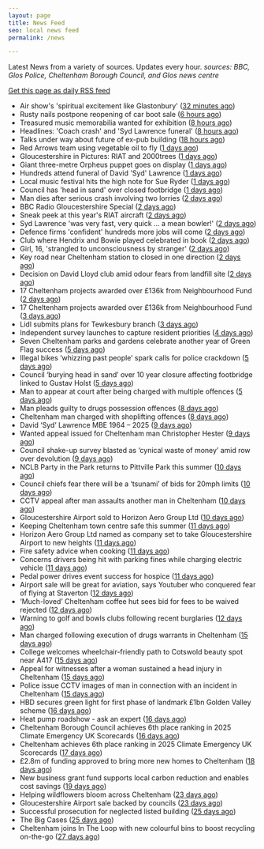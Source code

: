 ```yaml
---
layout: page
title: News Feed
seo: local news feed
permalink: /news

---
```


Latest News from a variety of sources. Updates every hour.
_sources: BBC, Glos Police, Cheltenham Borough Council, and Glos news centre_

[Get this page as daily RSS feed](/daily.rss)

<!-- news_marker starts -->
- Air show's 'spiritual excitement like Glastonbury' ([32 minutes ago](https://www.bbc.com/news/articles/cjrlxvgyp57o))
- Rusty nails postpone reopening of car boot sale ([6 hours ago](https://www.bbc.com/news/articles/cm207pe9xx9o))
- Treasured music memorabilia wanted for exhibition ([8 hours ago](https://www.bbc.com/news/articles/ce83kdkmrymo))
- Headlines: 'Coach crash' and 'Syd Lawrence funeral' ([8 hours ago](https://www.bbc.com/news/articles/crl0wl25188o))
- Talks under way about future of ex-pub building ([18 hours ago](https://www.bbc.com/news/articles/cm2zq6g8497o))
- Red Arrows team using vegetable oil to fly ([1 days ago](https://www.bbc.com/news/articles/czeyzdp60zjo))
- Gloucestershire in Pictures: RIAT and 2000trees ([1 days ago](https://www.bbc.com/news/articles/crmvp9rxg7yo))
- Giant three-metre Orpheus puppet goes on display ([1 days ago](https://www.bbc.com/news/articles/c8rp232x0zvo))
- Hundreds attend funeral of David 'Syd' Lawrence ([1 days ago](https://www.bbc.com/news/articles/cy8kmg21r93o))
- Local music festival hits the high note for Sue Ryder ([1 days ago](https://gloucesternewscentre.co.uk/local-music-festival-hits-the-high-note-for-sue-ryder/))
- Council has 'head in sand' over closed footbridge ([1 days ago](https://www.bbc.com/news/articles/cy5w26yzxr1o))
- Man dies after serious crash involving two lorries ([2 days ago](https://www.bbc.com/news/articles/crk65744rm4o))
- BBC Radio Gloucestershire Special ([2 days ago](https://www.bbc.co.uk/sounds/play/p0lqz0z2))
- Sneak peek at this year's RIAT aircraft ([2 days ago](https://www.bbc.com/news/videos/c625qw1rzlyo))
- Syd Lawrence 'was very fast, very quick ... a mean bowler!' ([2 days ago](https://www.bbc.com/news/articles/c628163nzm1o))
- Defence firms 'confident' hundreds more jobs will come ([2 days ago](https://www.bbc.com/news/articles/c86gnq3j2qno))
- Club where Hendrix and Bowie played celebrated in book ([2 days ago](https://www.bbc.com/news/articles/c62dryljn24o))
- Girl, 16, 'strangled to unconsciousness by stranger' ([2 days ago](https://www.bbc.com/news/articles/cx23jny8282o))
- Key road near Cheltenham station to closed in one direction ([2 days ago](https://gloucesternewscentre.co.uk/key-road-near-cheltenham-station-to-closed-in-one-direction/))
- Decision on David Lloyd club amid odour fears from landfill site ([2 days ago](https://gloucesternewscentre.co.uk/decision-on-david-lloyd-club-amid-odour-fears-from-landfill-site/))
- 17 Cheltenham projects awarded over £136k from Neighbourhood Fund ([2 days ago](https://gloucesternewscentre.co.uk/17-cheltenham-projects-awarded-over-136k-from-neighbourhood-fund/))
- 17 Cheltenham projects awarded over £136k from Neighbourhood Fund ([3 days ago](https://www.cheltenham.gov.uk/news/article/3036/17_cheltenham_projects_awarded_over_136k_from_neighbourhood_fund))
- Lidl submits plans for Tewkesbury branch ([3 days ago](https://www.bbc.com/news/articles/cy8k2lg7j9lo))
- Independent survey launches to capture resident priorities ([4 days ago](https://www.cheltenham.gov.uk/news/article/3035/independent_survey_launches_to_capture_resident_priorities))
- Seven Cheltenham parks and gardens celebrate another year of Green Flag success ([5 days ago](https://www.cheltenham.gov.uk/news/article/3034/seven_cheltenham_parks_and_gardens_celebrate_another_year_of_green_flag_success))
- Illegal bikes ‘whizzing past people’ spark calls for police crackdown ([5 days ago](https://gloucesternewscentre.co.uk/illegal-bikes-whizzing-past-people-spark-calls-for-police-crackdown/))
- Council ‘burying head in sand’ over 10 year closure affecting footbridge linked to Gustav Holst ([5 days ago](https://gloucesternewscentre.co.uk/council-burying-head-in-sand-over-10-year-closure-affecting-footbridge-linked-to-gustav-holst/))
- Man to appear at court after being charged with multiple offences ([5 days ago](https://gloucesternewscentre.co.uk/man-to-appear-at-court-after-being-charged-with-multiple-offences/))
- Man pleads guilty to drugs possession offences ([8 days ago](https://gloucesternewscentre.co.uk/man-pleads-guilty-to-drugs-possession-offences/))
- Cheltenham man charged with shoplifting offences ([8 days ago](https://gloucesternewscentre.co.uk/cheltenham-man-charged-with-shoplifting-offences/))
- David ‘Syd’ Lawrence MBE 1964 – 2025 ([9 days ago](https://www.bbc.co.uk/sounds/play/p0lpkk2r))
- Wanted appeal issued for Cheltenham man Christopher Hester ([9 days ago](https://gloucesternewscentre.co.uk/wanted-appeal-issued-for-cheltenham-man-christopher-hester/))
- Council shake-up survey blasted as ‘cynical waste of money’ amid row over devolution ([9 days ago](https://gloucesternewscentre.co.uk/council-shake-up-survey-blasted-as-cynical-waste-of-money-amid-row-over-devolution/))
- NCLB Party in the Park returns to Pittville Park this summer ([10 days ago](https://www.cheltenham.gov.uk/news/article/3033/nclb_party_in_the_park_returns_to_pittville_park_this_summer))
- Council chiefs fear there will be a ‘tsunami’ of bids for 20mph limits ([10 days ago](https://gloucesternewscentre.co.uk/council-chiefs-fear-there-will-be-a-tsunami-of-bids-for-20mph-limits/))
- CCTV appeal after man assaults another man in Cheltenham ([10 days ago](https://gloucesternewscentre.co.uk/cctv-appeal-after-man-assaults-another-man-in-cheltenham/))
- Gloucestershire Airport sold to Horizon Aero Group Ltd ([10 days ago](https://gloucesternewscentre.co.uk/gloucestershire-airport-sold-to-horizon-aero-group-ltd/))
- Keeping Cheltenham town centre safe this summer ([11 days ago](https://www.cheltenham.gov.uk/news/article/3032/keeping_cheltenham_town_centre_safe_this_summer))
- Horizon Aero Group Ltd named as company set to take Gloucestershire Airport to new heights ([11 days ago](https://www.cheltenham.gov.uk/news/article/3031/horizon_aero_group_ltd_named_as_company_set_to_take_gloucestershire_airport_to_new_heights))
- Fire safety advice when cooking ([11 days ago](https://gloucesternewscentre.co.uk/fire-safety-advice-when-cooking/))
- Concerns drivers being hit with parking fines while charging electric vehicle ([11 days ago](https://gloucesternewscentre.co.uk/concerns-drivers-being-hit-with-parking-fines-while-charging-electric-vehicle/))
- Pedal power drives event success for hospice ([11 days ago](https://gloucesternewscentre.co.uk/pedal-power-drives-event-success-for-hospice/))
- Airport sale will be great for aviation, says Youtuber who conquered fear of flying at Staverton ([12 days ago](https://gloucesternewscentre.co.uk/airport-sale-will-be-great-for-aviation-says-youtuber-who-conquered-fear-of-flying-at-staverton/))
- ‘Much-loved’ Cheltenham coffee hut sees bid for fees to be waived rejected ([12 days ago](https://gloucesternewscentre.co.uk/much-loved-cheltenham-coffee-hut-sees-bid-for-fees-to-be-waived-rejected/))
- Warning to golf and bowls clubs following recent burglaries ([12 days ago](https://gloucesternewscentre.co.uk/warning-to-golf-and-bowls-clubs-following-recent-burglaries/))
- Man charged following execution of drugs warrants in Cheltenham ([15 days ago](https://gloucesternewscentre.co.uk/man-charged-following-execution-of-drugs-warrants-in-cheltenham-2/))
- College welcomes wheelchair-friendly path to Cotswold beauty spot near A417 ([15 days ago](https://gloucesternewscentre.co.uk/college-welcomes-wheelchair-friendly-path-to-cotswold-beauty-spot-near-a417/))
- Appeal for witnesses after a woman sustained a head injury in Cheltenham ([15 days ago](https://gloucesternewscentre.co.uk/appeal-for-witnesses-after-a-woman-sustained-a-head-injury-in-cheltenham/))
- Police issue CCTV images of man in connection with an incident in Cheltenham ([15 days ago](https://gloucesternewscentre.co.uk/police-issue-cctv-images-of-man-in-connection-with-an-incident-in-cheltenham/))
- HBD secures green light for first phase of landmark £1bn Golden Valley scheme ([16 days ago](https://www.cheltenham.gov.uk/news/article/3030/hbd_secures_green_light_for_first_phase_of_landmark_1bn_golden_valley_scheme))
- Heat pump roadshow - ask an expert ([16 days ago](https://www.cheltenham.gov.uk/news/article/3029/heat_pump_roadshow_-_ask_an_expert))
- Cheltenham Borough Council achieves 6th place ranking in 2025 Climate Emergency UK Scorecards ([16 days ago](https://gloucesternewscentre.co.uk/cheltenham-borough-council-achieves-6th-place-ranking-in-2025-climate-emergency-uk-scorecards/))
- Cheltenham achieves 6th place ranking in 2025 Climate Emergency UK Scorecards ([17 days ago](https://www.cheltenham.gov.uk/news/article/3028/cheltenham_achieves_6th_place_ranking_in_2025_climate_emergency_uk_scorecards))
- £2.8m of funding approved to bring more new homes to Cheltenham ([18 days ago](https://www.cheltenham.gov.uk/news/article/3027/28m_of_funding_approved_to_bring_more_new_homes_to_cheltenham))
- New business grant fund supports local carbon reduction and enables cost savings ([19 days ago](https://www.cheltenham.gov.uk/news/article/3026/new_business_grant_fund_supports_local_carbon_reduction_and_enables_cost_savings))
- Helping wildflowers bloom across Cheltenham ([23 days ago](https://www.cheltenham.gov.uk/news/article/3025/helping_wildflowers_bloom_across_cheltenham))
- Gloucestershire Airport sale backed by councils ([23 days ago](https://www.cheltenham.gov.uk/news/article/3024/gloucestershire_airport_sale_backed_by_councils))
- Successful prosecution for neglected listed building ([25 days ago](https://www.cheltenham.gov.uk/news/article/3023/successful_prosecution_for_neglected_listed_building))
- The Big Cases ([25 days ago](https://www.bbc.co.uk/iplayer/episode/m001z7w2))
- Cheltenham joins In The Loop with new colourful bins to boost recycling on-the-go ([27 days ago](https://www.cheltenham.gov.uk/news/article/3022/cheltenham_joins_in_the_loop_with_new_colourful_bins_to_boost_recycling_on-the-go))

<!-- news_marker ends -->
